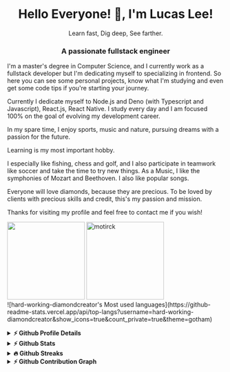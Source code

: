 <h1 align="center">Hello Everyone! 👋, I'm Lucas Lee!</h1>
<p align="center">Learn fast, Dig deep, See farther.</p>
<h3 align="center">A passionate fullstack engineer</h3>

I'm a master's degree in Computer Science, and I currently work as a fullstack developer but I'm dedicating myself to specializing in frontend. So here you can see some personal projects, know what I'm studying and even get some code tips if you're starting your journey.

Currently I dedicate myself to Node.js and Deno (with Typescript and Javascript), React.js, React Native. I study every day and I am focused 100% on the goal of evolving my development career.

In my spare time, I enjoy sports, music and nature, pursuing dreams with a passion for the future.

Learning is my most important hobby.

I especially like fishing, chess and golf, and I also participate in teamwork like soccer and take the time to try new things. As a Music, I like the symphonies of Mozart and Beethoven. I also like popular songs.

Everyone will love diamonds, because they are precious. To be loved by clients with precious skills and credit, this's my passion and mission.

Thanks for visiting my profile and feel free to contact me if you wish!



<div>
    <img height="180em" src="https://github-readme-stats.vercel.app/api?username=hard-working-diamondcreator&show_icons=true&theme=monokai&include_all_commits=true&count_private=true"/>
    <img  src="https://github-readme-streak-stats.herokuapp.com/?user=hard-working-diamondcreator&theme=monokai" alt="motirck" height="180em"/>
</div>
![hard-working-diamondcreator's Most used languages](https://github-readme-stats.vercel.app/api/top-langs?username=hard-working-diamondcreator&show_icons=true&count_private=true&theme=gotham)
<!-- Vertical Spacer -->
<p></p>

<details>
  <summary><b>⚡ Github Profile Details</b></summary>
  <p align="center"><img height="180em" src="https://github-profile-summary-cards.vercel.app/api/cards/profile-details?username=hard-working-diamondcreator&theme=github_dark" alt="hard-working-diamondcreator" align = "center"/></p>
</details>

<details>
    <summary><b>⚡ Github Stats</b></summary>
    <p align="center"><img height="180em" src="https://github-readme-stats.vercel.app/api?username=hard-working-    diamondcreator&hide_border=true&count_private=true&show_icons=true&theme=radical" alt="hard-working-diamondcreator" align = "center"/>
    <img height="180em" src="https://github-readme-stats.vercel.app/api/top-langs?username=hard-working-    diamondcreator&show_icons=true&locale=en&layout=compact&hide_border=true&theme=radical" alt="hard-working-diamondcreator" align = "center"/></p>
</details>

<details>
    <summary><b>🔥 Github Streaks</b></summary>
    <p align="center"><img src="https://github-readme-streak-stats.herokuapp.com/?user=hard-working-diamondcreator&theme=black-ice&hide_border=true&stroke=0000&background=0D1117&ring=e05397&fire=e05397&currStreakLabel=e05397" alt="hard-working-diamondcreator" /></p>
</details>

<details>
    <summary><b>⚡ Github Contribution Graph</b></summary>
    <p align="center"<a href="#"><img alt="Ashish Kumar Activity Graph" src="https://activity-graph.herokuapp.com/graph?username=hard-working-diamondcreator&bg_color=0D1117&color=e05397&line=e05397&point=FFFFFF&hide_border=true&" /></a></p>

</details>

